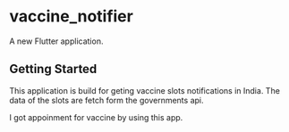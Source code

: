# vaccine_notifier

A new Flutter application.

## Getting Started

This application is build for geting vaccine slots notifications in India. The data
of the slots are fetch form the governments api. 

I got appoinment for vaccine by using this app. 

